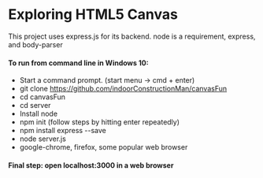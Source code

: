 # Exploring HTML5 Canvas
This project uses express.js for its backend.
node is a requirement, express, and body-parser


#### To run from command line in Windows 10:
* Start a command prompt. (start menu -> cmd + enter)
* git clone https://github.com/indoorConstructionMan/canvasFun
* cd canvasFun
* cd server
* Install node
* npm init (follow steps by hitting enter repeatedly)
* npm install express --save
* node server.js
* google-chrome, firefox, some popular web browser
#### Final step: open localhost:3000 in a web browser
